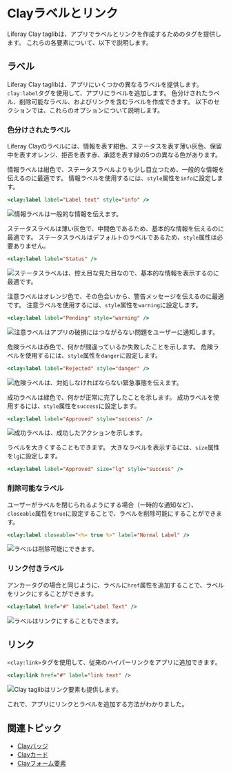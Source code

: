 # Clayラベルとリンク

Liferay Clay taglibは、アプリでラベルとリンクを作成するためのタグを提供します。 これらの各要素について、以下で説明します。

## ラベル

Liferay Clay taglibは、アプリにいくつかの異なるラベルを提供します。 `clay:label`タグを使用して、アプリにラベルを追加します。 色分けされたラベル、削除可能なラベル、およびリンクを含むラベルを作成できます。 以下のセクションでは、これらのオプションについて説明します。

### 色分けされたラベル

Liferay Clayのラベルには、情報を表す紺色、ステータスを表す薄い灰色、保留中を表すオレンジ、拒否を表す赤、承認を表す緑の5つの異なる色があります。

情報ラベルは紺色で、ステータスラベルよりも少し目立つため、一般的な情報を伝えるのに最適です。 情報ラベルを使用するには、`style`属性を`info`に設定します。

```jsp
<clay:label label="Label text" style="info" />
```

![情報ラベルは一般的な情報を伝えます。](./clay-links-and-labels/images/01.png)

ステータスラベルは薄い灰色で、中間色であるため、基本的な情報を伝えるのに最適です。 ステータスラベルはデフォルトのラベルであるため、`style`属性は必要ありません。

```jsp
<clay:label label="Status" />
```

![ステータスラベルは、控え目な見た目なので、基本的な情報を表示するのに最適です。](./clay-links-and-labels/images/02.png)

注意ラベルはオレンジ色で、その色合いから、警告メッセージを伝えるのに最適です。 注意ラベルを使用するには、`style`属性を`warning`に設定します。

```jsp
<clay:label label="Pending" style="warning" />
```

![注意ラベルはアプリの破損にはつながらない問題をユーザーに通知します。](./clay-links-and-labels/images/03.png)

危険ラベルは赤色で、何かが間違っているか失敗したことを示します。 危険ラベルを使用するには、`style`属性を`danger`に設定します。

```jsp
<clay:label label="Rejected" style="danger" />
```

![危険ラベルは、対処しなければならない緊急事態を伝えます。](./clay-links-and-labels/images/04.png)

成功ラベルは緑色で、何かが正常に完了したことを示します。 成功ラベルを使用するには、`style`属性を`success`に設定します。

```jsp
<clay:label label="Approved" style="success" />
```

![成功ラベルは、成功したアクションを示します。](./clay-links-and-labels/images/05.png)

ラベルを大きくすることもできます。 大きなラベルを表示するには、`size`属性を`lg`に設定します。

```jsp
<clay:label label="Approved" size="lg" style="success" />
```

### 削除可能なラベル

ユーザーがラベルを閉じられるようにする場合（一時的な通知など）、`closeable`属性を`true`に設定することで、ラベルを削除可能にすることができます。

```jsp
<clay:label closeable="<%= true %>" label="Normal Label" />
```

![ラベルは削除可能にできます。](./clay-links-and-labels/images/06.png)

### リンク付きラベル

アンカータグの場合と同じように、ラベルに`href`属性を追加することで、ラベルをリンクにすることができます。

```jsp
<clay:label href="#" label="Label Text" />
```

![ラベルはリンクにすることもできます。](./clay-links-and-labels/images/07.png)

## リンク

`<clay:link>`タグを使用して、従来のハイパーリンクをアプリに追加できます。

```jsp
<clay:link href="#" label="link text" />
```

![Clay taglibはリンク要素も提供します。](./clay-links-and-labels/images/08.png)

これで、アプリにリンクとラベルを追加する方法がわかりました。

## 関連トピック

* [Clayバッジ](./clay-badges.md)
* [Clayカード](./clay-cards.md)
* [Clayフォーム要素](./clay-form-elements.md)